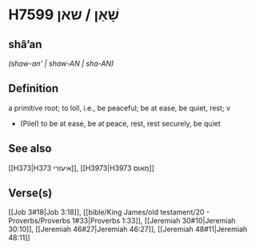 # H7599 שָׁאַן / שאן

## shâʼan

_(shaw-an' | shaw-AN | sha-AN)_

## Definition

a primitive root; to loll, i.e., be peaceful; be at ease, be quiet, rest; v

- (Pilel) to be at ease, be at peace, rest, rest securely, be quiet

## See also

[[H373|H373 איעזרי]], [[H3973|H3973 מאוס]]

## Verse(s)

[[Job 3#18|Job 3:18]], [[bible/King James/old testament/20 - Proverbs/Proverbs 1#33|Proverbs 1:33]], [[Jeremiah 30#10|Jeremiah 30:10]], [[Jeremiah 46#27|Jeremiah 46:27]], [[Jeremiah 48#11|Jeremiah 48:11]]